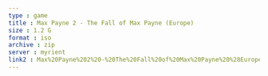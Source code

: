```yaml
---
type : game
title : Max Payne 2 - The Fall of Max Payne (Europe)
size : 1.2 G
format : iso
archive : zip
server : myrient
link2 : Max%20Payne%202%20-%20The%20Fall%20of%20Max%20Payne%20%28Europe%29
---
```

